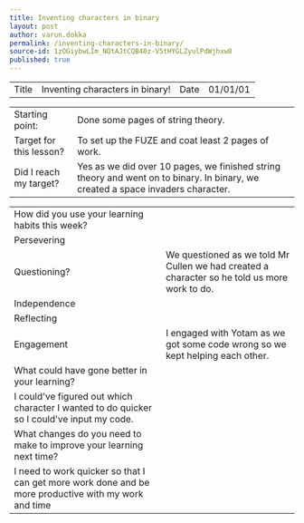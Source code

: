 ```yaml
---
title: Inventing characters in binary
layout: post
author: varun.dokka
permalink: /inventing-characters-in-binary/
source-id: 1zOGiybwLIm_NQtAJtCQB40z-V5tHYGLZyulPdWjhxw0
published: true
---
```

<table>
  <tr>
    <td>Title</td>
    <td>Inventing characters in binary!</td>
    <td>Date</td>
    <td>01/01/01</td>
  </tr>
</table>


<table>
  <tr>
    <td>Starting point:</td>
    <td>Done some pages of string theory.</td>
  </tr>
  <tr>
    <td>Target for this lesson?</td>
    <td>To set up the FUZE and coat least 2 pages of work.</td>
  </tr>
  <tr>
    <td>Did I reach my target? </td>
    <td>Yes as we did over 10 pages, we finished string theory and went on to binary. In binary, we created a space invaders character.</td>
  </tr>
</table>


<table>
  <tr>
    <td>How did you use your learning habits this week?</td>
    <td></td>
  </tr>
  <tr>
    <td>Persevering</td>
    <td></td>
  </tr>
  <tr>
    <td>Questioning?</td>
    <td>We questioned as we told Mr Cullen we had created a character so he told us more work to do.</td>
  </tr>
  <tr>
    <td>Independence</td>
    <td></td>
  </tr>
  <tr>
    <td>Reflecting</td>
    <td></td>
  </tr>
  <tr>
    <td>Engagement</td>
    <td>I engaged with Yotam as we got some code wrong so we kept helping each other.</td>
  </tr>
  <tr>
    <td>What could have gone better in your learning?</td>
    <td></td>
  </tr>
  <tr>
    <td>I could've figured out which character I wanted to do quicker so I could've input my code.</td>
    <td></td>
  </tr>
  <tr>
    <td>What changes do you need to make to improve your learning next time?</td>
    <td></td>
  </tr>
  <tr>
    <td>I need to work quicker so that I can get more work done and be more productive with my work and time</td>
    <td></td>
  </tr>
</table>


